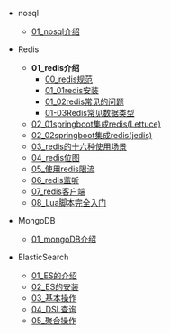 

[//]: <> (非关系型数据库)
- nosql
  - [01_nosql介绍](nosql/01_nosql介绍.md)
- Redis
  - **01_redis介绍**
    - [00_redis规范](nosql/redis/00redis规范.md)
    - [01_01redis安装](nosql/redis/01_01redis安装.md)
    - [01_02redis常见的问题](nosql/redis/01_02redis常见的问题.md)
    - [01-03Redis常见数据类型](nosql/redis/01-03Redis常见数据类型.md)
  - [02_01springboot集成redis(Lettuce)](nosql/redis/02springboot集成redis(Lettuce).md)
  - [02_02springboot集成redis(jedis)](nosql/redis/02springboot集成redis(jedis).md)
  - [03_redis的十六种使用场景](nosql/redis/03redis的十六种使用场景.md)
  - [04_redis位图](nosql/redis/04redis位图.md)
  - [05_使用redis限流](nosql/redis/05.使用redis限流.md)
  - [06_redis监听](nosql/redis/06redis监听.md)
  - [07_redis客户端](nosql/redis/07redis客户端.md)
  - [08_Lua脚本完全入门](nosql/redis/08_Lua脚本完全入门.md)
- MongoDB
  - [01_mongoDB介绍](nosql/MongoDB/01_mongoDB介绍.md)
    
- ElasticSearch
  - [01_ES的介绍](nosql/ElasticSearch/01ElasticSearch介绍.md)
  - [02_ES的安装](nosql/ElasticSearch/02ES的安装.md)
  - [03_基本操作](nosql/ElasticSearch/03基本操作.md)
  - [04_DSL查询](nosql/ElasticSearch/04DSL查询.md)
  - [05_聚合操作](nosql/ElasticSearch/05聚合操作.md)


